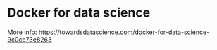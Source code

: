 # Docker for data science

More info: https://towardsdatascience.com/docker-for-data-science-9c0ce73e8263

